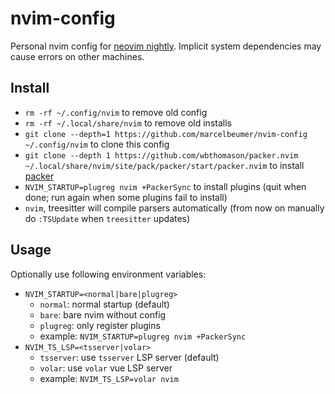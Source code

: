 # nvim-config

Personal nvim config for [neovim nightly](https://github.com/marcelbeumer/neovim). Implicit system dependencies may cause errors on other machines.

## Install

- `rm -rf ~/.config/nvim` to remove old config
- `rm -rf ~/.local/share/nvim` to remove old installs
- `git clone --depth=1 https://github.com/marcelbeumer/nvim-config ~/.config/nvim` to clone this config
- `git clone --depth 1 https://github.com/wbthomason/packer.nvim ~/.local/share/nvim/site/pack/packer/start/packer.nvim` to install [packer](https://github.com/wbthomason/packer.nvim)
- `NVIM_STARTUP=plugreg nvim +PackerSync` to install plugins (quit when done; run again when some plugins fail to install)
- `nvim`, treesitter will compile parsers automatically (from now on manually do `:TSUpdate` when `treesitter` updates)

## Usage

Optionally use following environment variables:

- `NVIM_STARTUP=<normal|bare|plugreg>`
  - `normal`: normal startup (default)
  - `bare`: bare nvim without config
  - `plugreg`: only register plugins
  - example: `NVIM_STARTUP=plugreg nvim +PackerSync`
- `NVIM_TS_LSP=<tsserver|volar>`
  - `tsserver`: use `tsserver` LSP server (default)
  - `volar`: use `volar` vue LSP server
  - example: `NVIM_TS_LSP=volar nvim`
